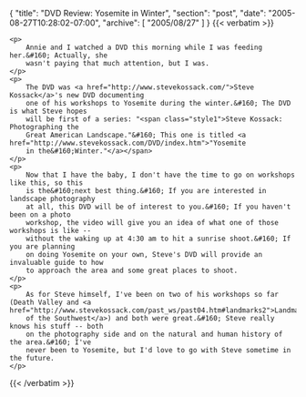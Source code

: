 {
  "title": "DVD Review: Yosemite in Winter",
  "section": "post",
  "date": "2005-08-27T10:28:02-07:00",
  "archive": [
    "2005/08/27"
  ]
}
{{< verbatim >}}

    <p>
        Annie and I watched a DVD this morning while I was feeding her.&#160; Actually, she
        wasn't paying that much attention, but I was.
    </p>
    <p>
        The DVD was <a href="http://www.stevekossack.com/">Steve Kossack</a>'s new DVD documenting
        one of his workshops to Yosemite during the winter.&#160; The DVD is what Steve hopes
        will be first of a series: "<span class="style1">Steve Kossack: Photographing the
        Great American Landscape."&#160; This one is titled <a href="http://www.stevekossack.com/DVD/index.htm">"Yosemite
        in the&#160;Winter."</a></span>
    </p>
    <p>
        Now that I have the baby, I don't have the time to go on workshops like this, so this
        is the&#160;next best thing.&#160; If you are interested in landscape photography
        at all, this DVD will be of interest to you.&#160; If you haven't been on a photo
        workshop, the video will give you an idea of what one of those workshops is like --
        without the waking up at 4:30 am to hit a sunrise shoot.&#160; If you are planning
        on doing Yosemite on your own, Steve's DVD will provide an invaluable guide to how
        to approach the area and some great places to shoot.
    </p>
    <p>
        As for Steve himself, I've been on two of his workshops so far (Death Valley and <a href="http://www.stevekossack.com/past_ws/past04.htm#landmarks2">Landmarks
        of the Southwest</a>) and both were great.&#160; Steve really knows his stuff -- both
        on the photography side and on the natural and human history of the area.&#160; I've
        never been to Yosemite, but I'd love to go with Steve sometime in the future.
    </p>

{{< /verbatim >}}
